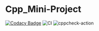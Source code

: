 # Cpp_Mini-Project
[![Codacy Badge](https://app.codacy.com/project/badge/Grade/410190a10f0c48058157f30149a69052)](https://www.codacy.com/gh/99002613/Cpp_Mini-Project/dashboard?utm_source=github.com&amp;utm_medium=referral&amp;utm_content=99002613/Cpp_Mini-Project&amp;utm_campaign=Badge_Grade)
![CI](https://github.com/99002613/Cpp_Mini-Project/workflows/CI/badge.svg)
![cppcheck-action](https://github.com/99002561/Mini-Project/workflows/cppcheck-action/badge.svg)
